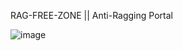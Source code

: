 RAG-FREE-ZONE || Anti-Ragging Portal

![image](https://github.com/DEV-BRITI/RAG-FREE-ZONE/assets/115391612/e0f65d44-6f34-4031-b1f4-518c98f859e3)
